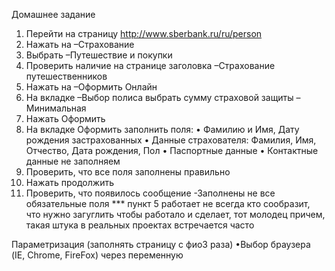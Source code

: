 Домашнее задание
1. Перейти на страницу http://www.sberbank.ru/ru/person
2. Нажать на –Страхование
3. Выбрать –Путешествие и покупки
4. Проверить наличие на странице заголовка –Страхование путешественников
5. Нажать на –Оформить Онлайн
6. На вкладке –Выбор полиса выбрать сумму страховой защиты –Минимальная
7. Нажать Оформить
8. На вкладке Оформить заполнить поля:
• Фамилию и Имя, Дату рождения застрахованных
• Данные страхователя: Фамилия, Имя, Отчество, Дата рождения, Пол
• Паспортные данные
• Контактные данные не заполняем
9. Проверить, что все поля заполнены правильно
10. Нажать продолжить
11. Проверить, что появилось сообщение -Заполнены не все обязательные поля
*** пункт 5 работает не всегда
кто сообразит, что нужно загуглить чтобы работало и сделает, тот молодец
причем, такая штука в реальных проектах встречается часто

Параметризация (заполнять страницу с фио3 раза)
•Выбор браузера (IE, Chrome, FireFox) через переменную